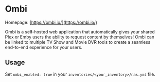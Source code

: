 # Ombi

Homepage: [https://ombi.io/](https://ombi.io/)

Ombi is a self-hosted web application that automatically gives your shared Plex or Emby
users the ability to request content by themselves! Ombi can be linked to multiple TV
Show and Movie DVR tools to create a seamless end-to-end experience for your users.

## Usage

Set `ombi_enabled: true` in your `inventories/<your_inventory>/nas.yml` file.
